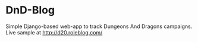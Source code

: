 # DnD-Blog

Simple Django-based web-app to track Dungeons And Dragons campaigns.
Live sample at http://d20.roleblog.com/
